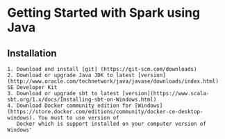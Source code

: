 # Getting Started with Spark using Java

## Installation
  
    1. Download and install [git] (https://git-scm.com/downloads)
    2. Download or upgrade Java JDK to latest [version](http://www.oracle.com/technetwork/java/javase/downloads/index.html) SE Developer Kit
    3. Download or upgrade sbt to latest [version](https://www.scala-sbt.org/1.x/docs/Installing-sbt-on-Windows.html)
    4. Download Docker community edition for [Windows](https://store.docker.com/editions/community/docker-ce-desktop-windows). You must to use version of
       Docker which is support installed on your computer version of Windows' 
    
      